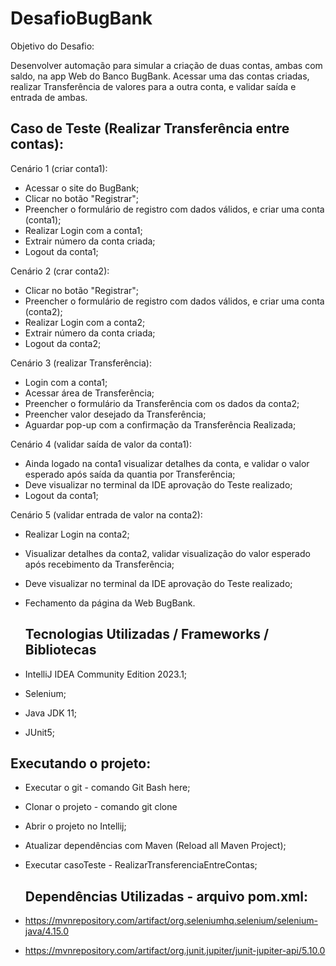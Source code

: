 # DesafioBugBank
Objetivo do Desafio:

Desenvolver automação para simular a criação de duas contas, ambas com saldo, na app Web do Banco BugBank. Acessar uma das contas criadas, realizar Transferência de valores para a outra conta, e validar saída e entrada de ambas.

## Caso de Teste (Realizar Transferência entre contas):

Cenário 1 (criar conta1):
- Acessar o site do BugBank;
- Clicar no botão "Registrar";
- Preencher o formulário de registro com dados válidos, e criar uma conta (conta1);
- Realizar Login com a conta1;
- Extrair número da conta criada;
- Logout da conta1;

Cenário 2 (crar conta2):
- Clicar no botão "Registrar";
- Preencher o formulário de registro com dados válidos, e criar uma conta (conta2);
- Realizar Login com a conta2;
- Extrair número da conta criada;
- Logout da conta2;

Cenário 3 (realizar Transferência):
- Login com a conta1;
- Acessar área de Transferência;
- Preencher o formulário da Transferência com os dados da conta2;
- Preencher valor desejado da Transferência;
- Aguardar pop-up com a confirmação da Transferência Realizada;

Cenário 4 (validar saída de valor da conta1):
- Ainda logado na conta1 visualizar detalhes da conta, e validar o valor esperado após saída da quantia por Transferência;
- Deve visualizar no terminal da IDE aprovação do Teste realizado;
- Logout da conta1;

Cenário 5 (validar entrada de valor na conta2):
- Realizar Login na conta2;
- Visualizar detalhes da conta2, validar visualização do valor esperado após recebimento da Transferência;
- Deve visualizar no terminal da IDE aprovação do Teste realizado;
- Fechamento da página da Web BugBank.

  ## Tecnologias Utilizadas / Frameworks / Bibliotecas

- IntelliJ IDEA Community Edition 2023.1;
- Selenium;
- Java JDK 11;
- JUnit5;

##	Executando o projeto:
 - Executar o git - comando Git Bash here;
 - Clonar o projeto - comando git clone 
 - Abrir o projeto no Intellij;
 - Atualizar dependências com Maven (Reload all Maven Project);
 - Executar casoTeste - RealizarTransferenciaEntreContas;

   ## Dependências  Utilizadas - arquivo pom.xml:
- https://mvnrepository.com/artifact/org.seleniumhq.selenium/selenium-java/4.15.0
- https://mvnrepository.com/artifact/org.junit.jupiter/junit-jupiter-api/5.10.0

